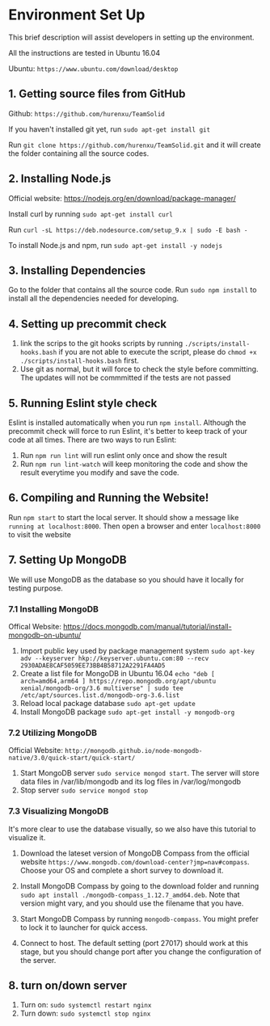 # Environment Set Up 
This brief description will assist developers in setting up the environment.

All the instructions are tested in Ubuntu 16.04

Ubuntu: `https://www.ubuntu.com/download/desktop`

## 1. Getting source files from GitHub
Github: `https://github.com/hurenxu/TeamSolid`

If you haven't installed git yet, run `sudo apt-get install git`

Run `git clone https://github.com/hurenxu/TeamSolid.git` and it will create the folder containing all the source codes.

## 2. Installing Node.js
Official website: https://nodejs.org/en/download/package-manager/

Install curl by running `sudo apt-get install curl`

Run `curl -sL https://deb.nodesource.com/setup_9.x | sudo -E bash - `

To install Node.js and npm, run `sudo apt-get install -y nodejs`  

## 3. Installing Dependencies
Go to the folder that contains all the source code.
Run `sudo npm install` to install all the dependencies needed for developing.

## 4. Setting up precommit check
1. link the scrips to the git hooks scripts by running `./scripts/install-hooks.bash` if you are not able to execute the script, please do `chmod +x ./scripts/install-hooks.bash` first.
2. Use git as normal, but it will force to check the style before committing. The updates will not be commmitted if the tests are not passed

## 5. Running Eslint style check
Eslint is installed automatically when you run `npm install`. Although the precommit check will force to run Eslint, it's better to keep track of your code at all times. There are two ways to run Eslint:

1. Run `npm run lint` will run eslint only once and show the result
2. Run `npm run lint-watch` will keep monitoring the code and show the result everytime you modify and save the code.

## 6. Compiling and Running the Website!
Run `npm start` to start the local server. It should show a message like `running at localhost:8000`. Then open a browser and enter `localhost:8000` to visit the website

## 7. Setting Up MongoDB
We will use MongoDB as the database so you should have it locally for testing purpose.

### 7.1 Installing MongoDB
Offical Website: https://docs.mongodb.com/manual/tutorial/install-mongodb-on-ubuntu/

1. Import public key used by package management system `sudo apt-key adv --keyserver hkp://keyserver.ubuntu.com:80 --recv 2930ADAE8CAF5059EE73BB4B58712A2291FA4AD5`
2. Create a list file for MongoDB in Ubuntu 16.04 `echo "deb [ arch=amd64,arm64 ] https://repo.mongodb.org/apt/ubuntu xenial/mongodb-org/3.6 multiverse" | sudo tee /etc/apt/sources.list.d/mongodb-org-3.6.list`
3. Reload local package database `sudo apt-get update`
4. Install MongoDB package `sudo apt-get install -y mongodb-org`

### 7.2 Utilizing MongoDB
Official Website: `http://mongodb.github.io/node-mongodb-native/3.0/quick-start/quick-start/`

1. Start MongoDB server `sudo service mongod start`. The server will store data files in /var/lib/mongodb and its log files in /var/log/mongodb
2. Stop server `sudo service mongod stop`

### 7.3 Visualizing MongoDB
It's more clear to use the database visually, so we also have this tutorial to visualize it.

1. Download the lateset version of MongoDB Compass from the official website `https://www.mongodb.com/download-center?jmp=nav#compass`. Choose your OS and complete a short survey to download it.

2. Install MongoDB Compass by going to the download folder and running `sudo apt install ./mongodb-compass_1.12.7_amd64.deb`. Note that version might vary, and you should use the filename that you have.

3. Start MongoDB Compass by running `mongodb-compass`. You might prefer to lock it to launcher for quick access.

4. Connect to host. The default setting (port 27017) should work at this stage, but you should change port after you change the configuration of the server.

## 8. turn on/down server
1. Turn on: `sudo systemctl restart nginx`
2. Turn down: `sudo systemctl stop nginx`

